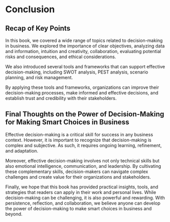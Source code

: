 # Conclusion

Recap of Key Points
-------------------

In this book, we covered a wide range of topics related to decision-making in business. We explored the importance of clear objectives, analyzing data and information, intuition and creativity, collaboration, evaluating potential risks and consequences, and ethical considerations.

We also introduced several tools and frameworks that can support effective decision-making, including SWOT analysis, PEST analysis, scenario planning, and risk management.

By applying these tools and frameworks, organizations can improve their decision-making processes, make informed and effective decisions, and establish trust and credibility with their stakeholders.

Final Thoughts on the Power of Decision-Making for Making Smart Choices in Business
-----------------------------------------------------------------------------------

Effective decision-making is a critical skill for success in any business context. However, it is important to recognize that decision-making is complex and subjective. As such, it requires ongoing learning, refinement, and adaptation.

Moreover, effective decision-making involves not only technical skills but also emotional intelligence, communication, and leadership. By cultivating these complementary skills, decision-makers can navigate complex challenges and create value for their organizations and stakeholders.

Finally, we hope that this book has provided practical insights, tools, and strategies that readers can apply in their work and personal lives. While decision-making can be challenging, it is also powerful and rewarding. With persistence, reflection, and collaboration, we believe anyone can develop the power of decision-making to make smart choices in business and beyond.